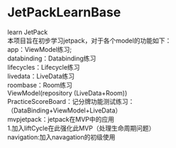 # JetPackLearnBase
learn JetPack  
本项目旨在初步学习jetpack，对于各个model的功能如下：   
app：ViewModel练习;  
databinding：Databinding练习    
lifecycles：Lifecycle练习  
livedata：LiveData练习  
roombase：Room练习  
          ViewModel(repository (LiveData+Room))  
PracticeScoreBoard：记分牌功能测试练习：（DataBinding+ViewModel+LiveData）  
mvpjetpack：jetpack在MVP中的应用  
           1.加入liftCycle在此强化此MVP（处理生命周期问题）  
navigation:加入navagation的初级使用

            
